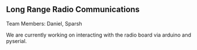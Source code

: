 ## Long Range Radio Communications
Team Members: Daniel, Sparsh

We are currently working on interacting with the radio board via arduino and pyserial.
